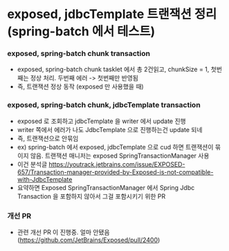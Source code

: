 # exposed, jdbcTemplate 트랜잭션 정리 (spring-batch 에서 테스트)

### exposed, spring-batch chunk transaction
- exposed, spring-batch chunk tasklet 에서 총 2건읽고, chunkSize = 1, 첫번째는 정상 처리. 두번째 에러 -> 첫번째만 반영됨
- 즉, 트랜잭션 정상 동작 (exposed 만 사용했을 때)


### exposed, spring-batch chunk, jdbcTemplate transaction
- exposed 로 조회하고 jdbcTemplate 을 writer 에서 update 진행
- writer 쪽에서 에러가 나도 JdbcTemplate 으로 진행하는건 update 되네
- 즉, 트랜잭션으로 안묶임
- ex) spring-batch 에서 exposed, jdbcTemplate 으로 cud 하면 트랜잭션이 묶이지 않음. 트랜잭션 매니저는 exposed SpringTransactionManager 사용
- 이건 분석글 https://youtrack.jetbrains.com/issue/EXPOSED-657/Transaction-manager-provided-by-Exposed-is-not-compatible-with-JdbcTemplate
- 요약하면 Exposed SpringTransactionManager 에서 Spring Jdbc Transaction 을 포함하지 않아서 그걸 포함시키기 위한 PR

### 개선 PR
- 관련 개선 PR 이 진행중. 얼마 안됐음 (https://github.com/JetBrains/Exposed/pull/2400)
